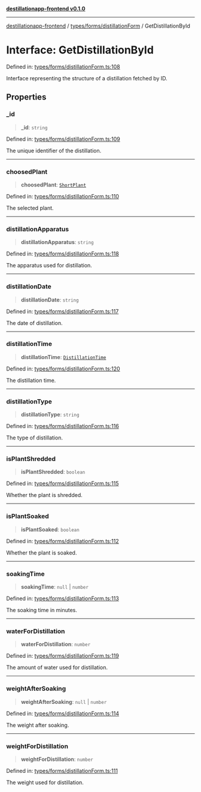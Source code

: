 [**destillationapp-frontend v0.1.0**](../../../../README.md)

***

[destillationapp-frontend](../../../../modules.md) / [types/forms/distillationForm](../README.md) / GetDistillationById

# Interface: GetDistillationById

Defined in: [types/forms/distillationForm.ts:108](https://github.com/DestillApp/main/blob/76aba95a5d8c1d9174ebde73d7b50f0ea64b491a/frontend/src/types/forms/distillationForm.ts#L108)

Interface representing the structure of a distillation fetched by ID.

## Properties

### \_id

> **\_id**: `string`

Defined in: [types/forms/distillationForm.ts:109](https://github.com/DestillApp/main/blob/76aba95a5d8c1d9174ebde73d7b50f0ea64b491a/frontend/src/types/forms/distillationForm.ts#L109)

The unique identifier of the distillation.

***

### choosedPlant

> **choosedPlant**: [`ShortPlant`](ShortPlant.md)

Defined in: [types/forms/distillationForm.ts:110](https://github.com/DestillApp/main/blob/76aba95a5d8c1d9174ebde73d7b50f0ea64b491a/frontend/src/types/forms/distillationForm.ts#L110)

The selected plant.

***

### distillationApparatus

> **distillationApparatus**: `string`

Defined in: [types/forms/distillationForm.ts:118](https://github.com/DestillApp/main/blob/76aba95a5d8c1d9174ebde73d7b50f0ea64b491a/frontend/src/types/forms/distillationForm.ts#L118)

The apparatus used for distillation.

***

### distillationDate

> **distillationDate**: `string`

Defined in: [types/forms/distillationForm.ts:117](https://github.com/DestillApp/main/blob/76aba95a5d8c1d9174ebde73d7b50f0ea64b491a/frontend/src/types/forms/distillationForm.ts#L117)

The date of distillation.

***

### distillationTime

> **distillationTime**: [`DistillationTime`](DistillationTime.md)

Defined in: [types/forms/distillationForm.ts:120](https://github.com/DestillApp/main/blob/76aba95a5d8c1d9174ebde73d7b50f0ea64b491a/frontend/src/types/forms/distillationForm.ts#L120)

The distillation time.

***

### distillationType

> **distillationType**: `string`

Defined in: [types/forms/distillationForm.ts:116](https://github.com/DestillApp/main/blob/76aba95a5d8c1d9174ebde73d7b50f0ea64b491a/frontend/src/types/forms/distillationForm.ts#L116)

The type of distillation.

***

### isPlantShredded

> **isPlantShredded**: `boolean`

Defined in: [types/forms/distillationForm.ts:115](https://github.com/DestillApp/main/blob/76aba95a5d8c1d9174ebde73d7b50f0ea64b491a/frontend/src/types/forms/distillationForm.ts#L115)

Whether the plant is shredded.

***

### isPlantSoaked

> **isPlantSoaked**: `boolean`

Defined in: [types/forms/distillationForm.ts:112](https://github.com/DestillApp/main/blob/76aba95a5d8c1d9174ebde73d7b50f0ea64b491a/frontend/src/types/forms/distillationForm.ts#L112)

Whether the plant is soaked.

***

### soakingTime

> **soakingTime**: `null` \| `number`

Defined in: [types/forms/distillationForm.ts:113](https://github.com/DestillApp/main/blob/76aba95a5d8c1d9174ebde73d7b50f0ea64b491a/frontend/src/types/forms/distillationForm.ts#L113)

The soaking time in minutes.

***

### waterForDistillation

> **waterForDistillation**: `number`

Defined in: [types/forms/distillationForm.ts:119](https://github.com/DestillApp/main/blob/76aba95a5d8c1d9174ebde73d7b50f0ea64b491a/frontend/src/types/forms/distillationForm.ts#L119)

The amount of water used for distillation.

***

### weightAfterSoaking

> **weightAfterSoaking**: `null` \| `number`

Defined in: [types/forms/distillationForm.ts:114](https://github.com/DestillApp/main/blob/76aba95a5d8c1d9174ebde73d7b50f0ea64b491a/frontend/src/types/forms/distillationForm.ts#L114)

The weight after soaking.

***

### weightForDistillation

> **weightForDistillation**: `number`

Defined in: [types/forms/distillationForm.ts:111](https://github.com/DestillApp/main/blob/76aba95a5d8c1d9174ebde73d7b50f0ea64b491a/frontend/src/types/forms/distillationForm.ts#L111)

The weight used for distillation.
